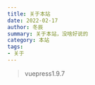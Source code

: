 ```yaml
---
title: 关于本站
date: 2022-02-17
author: 冬辰
summary: 关于本站，没啥好说的
category: 本站
tags:
- 关于
---
```


> vuepress1.9.7